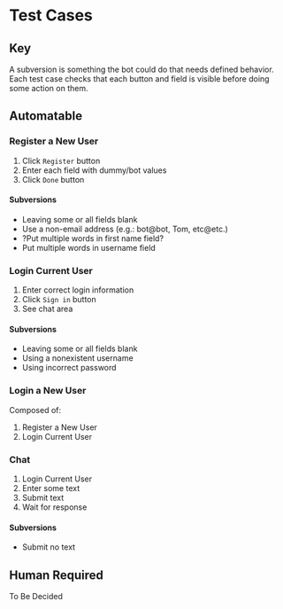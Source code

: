 # Test Cases
## Key

A subversion is something the bot could do that needs defined behavior.
Each test case checks that each button and field is visible before doing some action on them.

## Automatable
### Register a New User
1. Click `Register` button
2. Enter each field with dummy/bot values
3. Click `Done` button
#### Subversions
- Leaving some or all fields blank 
- Use a non-email address (e.g.: bot@bot, Tom, etc@etc.)
- ?Put multiple words in first name field?
- Put multiple words in username field

### Login Current User 
1. Enter correct login information 
2. Click `Sign in` button
3. See chat area
#### Subversions
- Leaving some or all fields blank 
- Using a nonexistent username
- Using incorrect password

### Login a New User
Composed of:
1. Register a New User
2. Login Current User

### Chat
1. Login Current User
2. Enter some text
3. Submit text
4. Wait for response
#### Subversions
- Submit no text

## Human Required
To Be Decided
